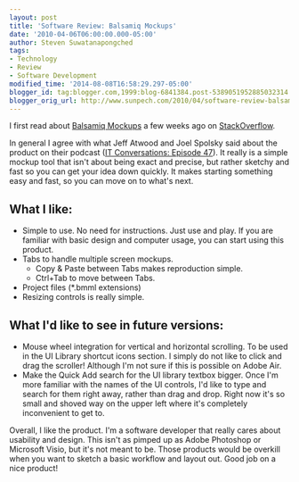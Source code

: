 ```yaml
---
layout: post
title: 'Software Review: Balsamiq Mockups'
date: '2010-04-06T06:00:00.000-05:00'
author: Steven Suwatanapongched
tags:
- Technology
- Review
- Software Development
modified_time: '2014-08-08T16:58:29.297-05:00'
blogger_id: tag:blogger.com,1999:blog-6841384.post-5389051952885032314
blogger_orig_url: http://www.sunpech.com/2010/04/software-review-balsamiq-mockups.html
---
```


I first read about <a href="http://www.balsamiq.com/products/mockups">Balsamiq Mockups</a> a few weeks ago on <a href="http://www.stackoverflow.com/">StackOverflow</a>.

In general I agree with what Jeff Atwood and Joel Spolsky said about the product on their podcast (<a href="http://itc.conversationsnetwork.org/shows/detail4048.html">IT Conversations: Episode 47</a>).  It really is a simple mockup tool that isn't about being exact and precise, but rather sketchy and fast so you can get your idea down quickly.  It makes starting something easy and fast, so you can move on to what's next.

## What I like:

<ul>
  <li>Simple to use.  No need for instructions.  Just use and play.  If you are familiar with basic design and computer usage, you can start using this product.</li>
  <li>Tabs to handle multiple screen mockups.
    <ul>
    <li>Copy &amp; Paste between Tabs makes reproduction simple.</li>
    <li>Ctrl+Tab to move between Tabs.</li>
  </ul>
  </li>
  <li>Project files (*.bmml extensions)</li>
  <li>Resizing controls is really simple.</li>
</ul>

## What I'd like to see in future versions:

<ul>
  <li>Mouse wheel integration for vertical and horizontal scrolling.  To be used in the UI Library shortcut icons section.  I simply do not like to click and drag the scroller!  Although I'm not sure if this is possible on Adobe Air.</li>
  <li>Make the Quick Add search for the UI library textbox bigger.  Once I'm more familiar with the names of the UI controls, I'd like to type and search for them right away, rather than drag and drop.  Right now it's so small and shoved way on the upper left where it's completely inconvenient to get to.</li>
</ul>

Overall, I like the product.  I'm a software developer that really cares about usability and design.  This isn't as pimped up as Adobe Photoshop or Microsoft Visio, but it's not meant to be.  Those products would be overkill when you want to sketch a basic workflow and layout out.
Good job on a nice product!